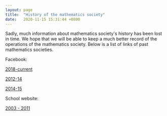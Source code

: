 ```yaml
---
layout: page
title:  "History of the mathematics society"
date:   2020-11-15 15:31:44 +0800
---
```


Sadly, much information about mathematics society's history has been lost in time. We hope that we will be able to keep a much better record of the operations of the mathematics society. Below is a list of links of past mathematics societies.

Facebook:

[2018-current](https://www.facebook.com/sjcmathssoc/)

[2012-14](https://www.facebook.com/SJCMathematicsSociety20122013/)

[2014-15](https://www.facebook.com/sjcmathsoc201415/)

School website:

[2003 - 2011](https://web.archive.org/web/2011*/https://www.sjc.edu.hk/~mathsoc/)

